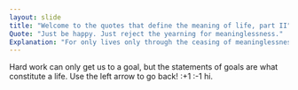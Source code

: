 ```yaml
---
layout: slide
title: "Welcome to the quotes that define the meaning of life, part II"
Quote: "Just be happy. Just reject the yearning for meaninglessness."
Explanation: "For only lives only through the ceasing of meaninglessness."
---
```

Hard work can only get us to a goal, but the statements of goals are what constitute a life.
Use the left arrow to go back! :+1 :-1
hi.
